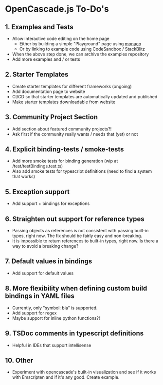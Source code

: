 # OpenCascade.js To-Do's

## 1. Examples and Tests

* Allow interactive code editing on the home page
  * Either by building a simple "Playground" page using [monaco](https://microsoft.github.io/monaco-editor/)
  * Or by linking to example code using CodeSandbox / StackBlitz
* When the above step done, we can archive the examples repository
* Add more examples and / or tests

## 2. Starter Templates

* Create starter templates for different frameworks (ongoing)
* Add documentation page to website
* CI/CD so that starter templates are automatically updated and published
* Make starter templates downloadable from website

## 3. Community Project Section

* Add section about featured community projects?!
* Ask first if the community really wants / needs that (yet) or not

## 4. Explicit binding-tests / smoke-tests

* Add more smoke tests for binding generation (wip at /test/testBindings.test.ts)
* Also add smoke tests for typescript definitions (need to find a system that works)

## 5. Exception support

* Add support + bindings for exceptions

## 6. Straighten out support for reference types

* Passing objects as references is not consistent with passing built-in types, right now. The fix should be fairly easy and non-breaking.
* It is impossible to return references to built-in types, right now. Is there a way to avoid a breaking change?

## 7. Default values in bindings

* Add support for default values

## 8. More flexibility when defining custom build bindings in YAML files

* Currently, only "symbol: bla" is supported.
* Add support for regex
* Maybe support for inline python functions?!

## 9. TSDoc comments in typescript definitions

* Helpful in IDEs that support intellisense

## 10. Other

* Experiment with opencascade's built-in visualization and see if it works with Emscripten and if it's any good. Create example.
